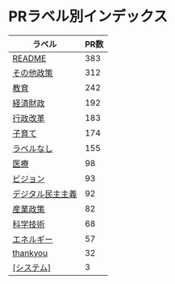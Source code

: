 # PRラベル別インデックス

| ラベル | PR数 |
|--------|------|
| [README](label_README.md) | 383 |
| [その他政策](label_その他政策.md) | 312 |
| [教育](label_教育.md) | 242 |
| [経済財政](label_経済財政.md) | 192 |
| [行政改革](label_行政改革.md) | 183 |
| [子育て](label_子育て.md) | 174 |
| [ラベルなし](label_ラベルなし.md) | 155 |
| [医療](label_医療.md) | 98 |
| [ビジョン](label_ビジョン.md) | 93 |
| [デジタル民主主義](label_デジタル民主主義.md) | 92 |
| [産業政策](label_産業政策.md) | 82 |
| [科学技術](label_科学技術.md) | 68 |
| [エネルギー](label_エネルギー.md) | 57 |
| [thankyou](label_thankyou.md) | 32 |
| [[システム]](label_[システム].md) | 3 |
